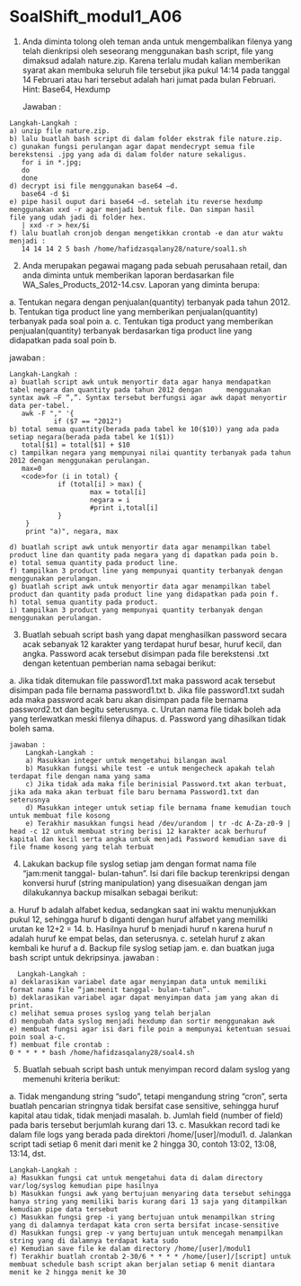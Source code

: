 # SoalShift_modul1_A06


   1) Anda diminta tolong oleh teman anda untuk mengembalikan filenya yang telah dienkripsi oleh seseorang menggunakan bash    script, file yang dimaksud adalah nature.zip. Karena terlalu mudah kalian memberikan syarat akan membuka seluruh file tersebut jika pukul 14:14 pada tanggal 14 Februari atau hari tersebut adalah hari jumat pada bulan Februari. 
   Hint: Base64, Hexdump

      Jawaban :

    Langkah-Langkah :
    a) unzip file nature.zip.
    b) lalu buatlah bash script di dalam folder ekstrak file nature.zip.
    c) gunakan fungsi perulangan agar dapat mendecrypt semua file berekstensi .jpg yang ada di dalam folder nature sekaligus.
       for i in *.jpg;
       do
       done
    d) decrypt isi file menggunakan base64 –d. 
       base64 -d $i
    e) pipe hasil ouput dari base64 –d. setelah itu reverse hexdump menggunakan xxd -r agar menjadi bentuk file. Dan simpan hasil       file yang udah jadi di folder hex.
       | xxd -r > hex/$i
    f) lalu buatlah cronjob dengan mengetikkan crontab -e dan atur waktu menjadi :
       14 14 14 2 5 bash /home/hafidzasqalany28/nature/soal1.sh


   2) Anda merupakan pegawai magang pada sebuah perusahaan retail, dan anda diminta untuk memberikan laporan berdasarkan file WA_Sales_Products_2012-14.csv. Laporan yang diminta berupa:

   a. Tentukan negara dengan penjualan(quantity) terbanyak pada tahun 2012.
   b. Tentukan tiga product line yang memberikan penjualan(quantity) terbanyak pada soal poin a.
   c. Tentukan tiga product yang memberikan penjualan(quantity) terbanyak berdasarkan tiga product line yang didapatkan pada soal poin b.

jawaban :

    Langkah-Langkah :
    a) buatlah script awk untuk menyortir data agar hanya mendapatkan tabel negara dan quantity pada tahun 2012 dengan      menggunakan syntax awk –F “,”. Syntax tersebut berfungsi agar awk dapat menyortir data per-tabel.
       awk -F "," '{
               if ($7 == "2012")
    b) total semua quantity(berada pada tabel ke 10($10)) yang ada pada setiap negara(berada pada tabel ke 1($1))
       total[$1] = total[$1] + $10
    c) tampilkan negara yang mempunyai nilai quantity terbanyak pada tahun 2012 dengan menggunakan perulangan.
       max=0
       <code>for (i in total) {
                if (total[i] > max) {
                        max = total[i]
                        negara = i
                        #print i,total[i]
                }
        }
        print "a)", negara, max

    d) buatlah script awk untuk menyortir data agar menampilkan tabel product line dan quantity pada negara yang di dapatkan pada poin b.
    e) total semua quantity pada product line.
    f) tampilkan 3 product line yang mempunyai quantity terbanyak dengan menggunakan perulangan.
    g) buatlah script awk untuk menyortir data agar menampilkan tabel product dan quantity pada product line yang didapatkan pada poin f.
    h) total semua quantity pada product.
    i) tampilkan 3 product yang mempunyai quantity terbanyak dengan menggunakan perulangan.

   3) Buatlah sebuah script bash yang dapat menghasilkan password secara acak sebanyak 12 karakter yang terdapat huruf besar, huruf kecil, dan angka. Password acak tersebut disimpan pada file berekstensi .txt dengan ketentuan pemberian nama sebagai berikut:

   a. Jika tidak ditemukan file password1.txt maka password acak tersebut disimpan pada file bernama password1.txt 
    b. Jika file password1.txt sudah ada maka password acak baru akan disimpan pada file bernama password2.txt dan begitu seterusnya. 
    c. Urutan nama file tidak boleh ada yang terlewatkan meski filenya dihapus. 
    d. Password yang dihasilkan tidak boleh sama.

    jawaban :
        Langkah-Langkah : 
        a) Masukkan integer untuk mengetahui bilangan awal 
        b) Masukkan fungsi while test -e untuk mengecheck apakah telah terdapat file dengan nama yang sama 
        c) Jika tidak ada maka file berinisial Password.txt akan terbuat, jika ada maka akan terbuat file baru bernama Password1.txt dan seterusnya 
        d) Masukkan integer untuk setiap file bernama fname kemudian touch untuk membuat file kosong 
        e) Terakhir masukkan fungsi head /dev/urandom | tr -dc A-Za-z0-9 | head -c 12 untuk membuat string berisi 12 karakter acak berhuruf kapital dan kecil serta angka untuk menjadi Password kemudian save di file fname kosong yang telah terbuat

   4) Lakukan backup file syslog setiap jam dengan format nama file “jam:menit tanggal- bulan-tahun”. Isi dari file backup terenkripsi dengan konversi huruf (string manipulation) yang disesuaikan dengan jam dilakukannya backup misalkan sebagai berikut:

   a. Huruf b adalah alfabet kedua, sedangkan saat ini waktu menunjukkan pukul 12, sehingga huruf b diganti dengan huruf alfabet yang memiliki urutan ke 12+2 = 14.
    b. Hasilnya huruf b menjadi huruf n karena huruf n adalah huruf ke empat belas, dan seterusnya.
    c. setelah huruf z akan kembali ke huruf a
    d. Backup file syslog setiap jam.
    e. dan buatkan juga bash script untuk dekripsinya. jawaban :
  
      Langkah-Langkah :
    a) deklarasikan variabel date agar menyimpan data untuk memiliki format nama file “jam:menit tanggal- bulan-tahun”.
    b) deklarasikan variabel agar dapat menyimpan data jam yang akan di print.
    c) melihat semua proses syslog yang telah berjalan
    d) mengubah data syslog menjadi hexdump dan sortir menggunakan awk
    e) membuat fungsi agar isi dari file poin a mempunyai ketentuan sesuai poin soal a-c.
    f) membuat file crontab :
    0 * * * * bash /home/hafidzasqalany28/soal4.sh

   5) Buatlah sebuah script bash untuk menyimpan record dalam syslog yang memenuhi kriteria berikut:

   a. Tidak mengandung string “sudo”, tetapi mengandung string “cron”, serta buatlah pencarian stringnya tidak bersifat case sensitive, sehingga huruf kapital atau tidak, tidak menjadi masalah. 
   b. Jumlah field (number of field) pada baris tersebut berjumlah kurang dari 13. 
   c. Masukkan record tadi ke dalam file logs yang berada pada direktori /home/[user]/modul1. 
   d. Jalankan script tadi setiap 6 menit dari menit ke 2 hingga 30, contoh 13:02, 13:08, 13:14, dst.

    Langkah-Langkah :
    a) Masukkan fungsi cat untuk mengetahui data di dalam directory var/log/syslog kemudian pipe hasilnya
    b) Masukkan fungsi awk yang bertujuan menyaring data tersebut sehingga hanya string yang memiliki baris kurang dari 13 saja yang ditampilkan kemudian pipe data tersebut
    c) Masukkan fungsi grep -i yang bertujuan untuk menampilkan string yang di dalamnya terdapat kata cron serta bersifat incase-sensitive
    d) Masukkan fungsi grep -v yang bertujuan untuk mencegah menampilkan string yang di dalamnya terdapat kata sudo
    e) Kemudian save file ke dalam directory /home/[user]/modul1
    f) Terakhir buatlah crontab 2-30/6 * * * * /home/[user]/[script] untuk membuat schedule bash script akan berjalan setiap 6 menit diantara menit ke 2 hingga menit ke 30


